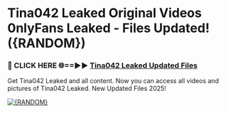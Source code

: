 # Tina042 Leaked Original Videos 0nlyFans Leaked - Files Updated! ({RANDOM})

<h3>🔴 CLICK HERE 🌐==►► <a href="https://betterlinks.top/A2PfLJ" rel="nofollow">Tina042 Leaked Updated Files</a></h3>

Get Tina042 Leaked and all content. Now you can access all videos and pictures of Tina042 Leaked. New Updated Files 2025!

[![{RANDOM}](https://i.imgur.com/ppqm5kG.gif)](https://betterlinks.top/A2PfLJ)